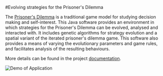 #Evolving strategies for the Prisoner's Dilemma

The [Prisoner's Dilemma](https://en.wikipedia.org/wiki/Prisoner%27s_dilemma) is a traditional game model for studying decision making and self-interest. This Java software provides an environment in which strategies for the Prisoner's Dilemma can be evolved, analysed and interacted with. It includes genetic algorithms for strategy evolution and a spatial variant of the iterated prisoner's dilemma game. This software also provides a means of varying the evolutionary parameters and game rules, and facilitates analysis of the resulting behaviours. 

More details can be found in the project [documentation](http://andrewerrity.com/prisoner/epd_technical.pdf).

![Demo of Application](http://andrewerrity.com/img/prisoner.gif)
